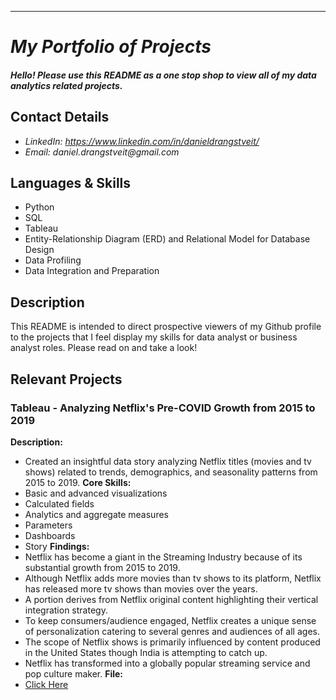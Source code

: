 ---
<My project portfolio README.md file for github>
 
# _My Portfolio of Projects_

#### _Hello! Please use this README as a one stop shop to view all of my data analytics related projects._

## Contact Details
* _LinkedIn: https://www.linkedin.com/in/danieldrangstveit/_
* _Email: daniel.drangstveit@gmail.com_

## Languages & Skills
* Python
* SQL
* Tableau
* Entity-Relationship Diagram (ERD) and Relational Model for Database Design
* Data Profiling
* Data Integration and Preparation

## Description
This README is intended to direct prospective viewers of my Github profile to the projects that I feel 
display my skills for data analyst or business analyst roles. Please read on and take a look!

## Relevant Projects

### Tableau - Analyzing Netflix's Pre-COVID Growth from 2015 to 2019
**Description:** 
* Created an insightful data story analyzing Netflix titles (movies and tv shows) related to trends, demographics, and seasonality patterns from 2015 to 2019.
**Core Skills:**
* Basic and advanced visualizations
* Calculated fields
* Analytics and aggregate measures
* Parameters
* Dashboards
* Story
**Findings:**
* Netflix has become a giant in the Streaming Industry because of its substantial growth from 2015 to 2019.
* Although Netflix adds more movies than tv shows to its platform, Netflix has released more tv shows than movies over the years.
 * A portion derives from Netflix original content highlighting their vertical integration strategy.
* To keep consumers/audience engaged, Netflix creates a unique sense of personalization catering to several genres and audiences of all ages.
* The scope of Netflix shows is primarily influenced by content produced in the United States though India is attempting to catch up.
* Netflix has transformed into a globally popular streaming service and pop culture maker.
**File:**
* [Click Here](https://github.com/danieldrangstveit/PORTFOLIO-OF-PROJECTS/blob/main/Tableau_Projects/Netflix_Pre-COVID_Growth.twbx)
